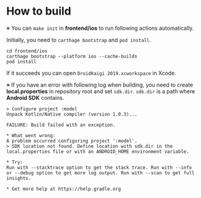 # How to build

※ You can `make init` in **frontend/ios** to run following actions automatically.

Initially, you need to `carthage bootstrap` and `pod install`.

```
cd frontend/ios
carthage bootstrap --platform ios --cache-builds
pod install
```

If it succeeds you can open `DroidKaigi 2019.xcworkspace` in Xcode.

※ If you have an error with following log when building, 
  you need to create **local.properties** in repository root and set `sdk.dir`.
  `sdk.dir` is a path where **Android SDK** contains.

```
> Configure project :model
Unpack Kotlin/Native compiler (version 1.0.3)...

FAILURE: Build failed with an exception.

* What went wrong:
A problem occurred configuring project ':model'.
> SDK location not found. Define location with sdk.dir in the local.properties file or with an ANDROID_HOME environment variable.

* Try:
Run with --stacktrace option to get the stack trace. Run with --info or --debug option to get more log output. Run with --scan to get full insights.

* Get more help at https://help.gradle.org
```
